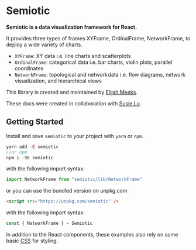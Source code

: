 # Semiotic

**Semiotic is a data visualization framework for React.**

It provides three types of frames XYFrame, OrdinalFrame, NetworkFrame, to deploy a wide variety of charts.

- `XYFrame`: XY data i.e. line charts and scatterplots
- `OrdinalFrame`: categorical data i.e. bar charts, violin plots, parallel coordinates
- `NetworkFrame`: topological and network data i.e. flow diagrams, network visualization, and hierarchical views

This library is created and maintained by [Elijah Meeks](https://twitter.com/Elijah_Meeks).

These docs were created in collaboration with [Susie Lu](https://twitter.com/DataToViz).

## Getting Started

Install and save `semiotic` to your project with `yarn` or `npm`.

```js
yarn add -E semiotic
//or npm
npm i -SE semiotic
```

with the following import syntax:

```js
import NetworkFrame from "semiotic/lib/NetworkFrame"
```

or you can use the bundled version on unpkg.com

```html
<script src="https://unpkg.com/semiotic" />
```

with the following import syntax:

```js
const { NetworkFrame } = Semiotic
```

In addition to the React components, these examples also rely on some basic [CSS](https://github.com/nteract/semiotic-docs/blob/master/public/semiotic.css) for styling.
